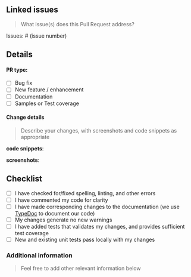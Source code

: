## Linked issues
> What issue(s) does this Pull Request address?

Issues: # (issue number)

## Details
#### PR type:

- [ ] Bug fix
- [ ] New feature / enhancement
- [ ] Documentation
- [ ] Samples or Test coverage

#### Change details
> Describe your changes, with screenshots and code snippets as appropriate

**code snippets**:

**screenshots**:


## Checklist 
<!-- - [ ] My code follows the style guidelines of this project -->
- [ ] I have checked for/fixed spelling, linting, and other errors
- [ ] I have commented my code for clarity
- [ ] I have made corresponding changes to the documentation (we use [TypeDoc](https://typedoc.org/) to document our code)
- [ ] My changes generate no new warnings
- [ ] I have added tests that validates my changes, and provides sufficient test coverage
- [ ] New and existing unit tests pass locally with my changes

### Additional information

> Feel free to add other relevant information below


